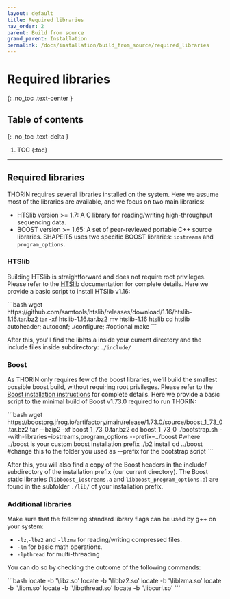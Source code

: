 ```yaml
---
layout: default
title: Required libraries
nav_order: 2
parent: Build from source
grand_parent: Installation
permalink: /docs/installation/build_from_source/required_libraries
---
```

# Required libraries
{: .no_toc .text-center }

## Table of contents
{: .no_toc .text-delta }

1. TOC
{:toc}

---

## Required libraries
THORIN requires several libraries installed on the system. Here we assume most of the libraries are available, and we focus on two main libraries:

- HTSlib version >= 1.7: A C library for reading/writing high-throughput sequencing data.
- BOOST version >= 1.65: A set of peer-reviewed portable C++ source libraries. SHAPEIT5 uses two specific BOOST libraries: `iostreams` and `program_options`.

### HTSlib
Building HTSlib is straightforward and does not require root privileges. Please refer to the [HTSlib](http://www.htslib.org/) documentation for complete details. Here we provide a basic script to install HTSlib v1.16:

<div class="code-example" markdown="1">
```bash
wget https://github.com/samtools/htslib/releases/download/1.16/htslib-1.16.tar.bz2
tar -xf htslib-1.16.tar.bz2
mv htslib-1.16 htslib
cd htslib
autoheader; autoconf; ./configure; #optional
make
```
</div>

After this, you'll find the libhts.a inside your current directory and the include files inside subdirectory: `./include/`


### Boost
As THORIN only requires few of the boost libraries, we'll build the smallest possible boost build, without requiring root privileges. Please refer to the [Boost installation instructions](https://www.boost.org/doc/libs/1_73_0/more/getting_started/unix-variants.html#easy-build-and-install) for complete details. Here we provide a basic script to the minimal build of Boost v1.73.0 required to run THORIN:

<div class="code-example" markdown="1">
```bash
wget https://boostorg.jfrog.io/artifactory/main/release/1.73.0/source/boost_1_73_0.tar.bz2
tar --bzip2 -xf boost_1_73_0.tar.bz2
cd boost_1_73_0
./bootstrap.sh --with-libraries=iostreams,program_options --prefix=../boost #where ../boost is your custom boost installation prefix
./b2 install
cd ../boost #change this to the folder you used as --prefix for the bootstrap script
```
</div>

After this, you will also find a copy of the Boost headers in the include/ subdirectory of the installation prefix (our current directory). The Boost static libraries (`libboost_iostreams.a` and `libboost_program_options.a`) are found in the subfolder `./lib/` of your installation prefix.

### Additional libraries

Make sure that the following standard library flags can be used by g++ on your system:
- `-lz`,`-lbz2` and `-llzma` for reading/writing compressed files.
- `-lm` for basic math operations.
- `-lpthread` for multi-threading

You can do so by checking the outcome of the following commands:
<div class="code-example" markdown="1">
```bash
locate -b '\libz.so'
locate -b '\libbz2.so'
locate -b '\liblzma.so'
locate -b '\libm.so'
locate -b '\libpthread.so'
locate -b '\libcurl.so'
```
</div>


